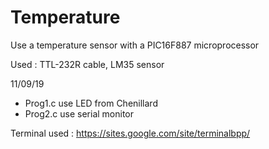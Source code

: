 # Temperature
Use a temperature sensor with a PIC16F887 microprocessor

Used : TTL-232R cable, LM35 sensor

11/09/19
- Prog1.c use LED from Chenillard
- Prog2.c use serial monitor

Terminal used : https://sites.google.com/site/terminalbpp/
